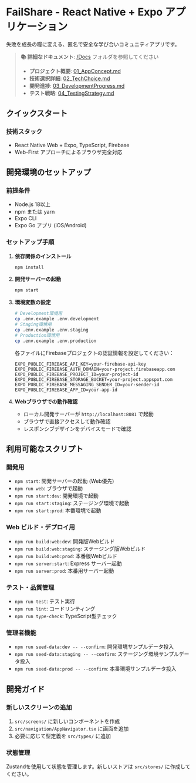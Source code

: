 # FailShare - React Native + Expo アプリケーション

失敗を成長の糧に変える、匿名で安全な学び合いコミュニティアプリです。

> **📚 詳細なドキュメント**: [/Docs](../Docs/) フォルダを参照してください
> - **プロジェクト概要**: [01_AppConcept.md](../Docs/01_AppConcept.md)
> - **技術選択詳細**: [02_TechChoice.md](../Docs/02_TechChoice.md)
> - **開発進捗**: [03_DevelopmentProgress.md](../Docs/03_DevelopmentProgress.md)
> - **テスト戦略**: [04_TestingStrategy.md](../Docs/04_TestingStrategy.md)

## クイックスタート

### 技術スタック
- React Native Web + Expo, TypeScript, Firebase
- Web-First アプローチによるブラウザ完全対応

## 開発環境のセットアップ

### 前提条件

- Node.js 18以上
- npm または yarn
- Expo CLI
- Expo Go アプリ (iOS/Android)

### セットアップ手順

1. **依存関係のインストール**
   ```bash
   npm install
   ```

2. **開発サーバーの起動**
   ```bash
   npm start
   ```

3. **環境変数の設定**
   ```bash
   # Development環境用
   cp .env.example .env.development
   # Staging環境用  
   cp .env.example .env.staging
   # Production環境用
   cp .env.example .env.production
   ```
   
   各ファイルにFirebaseプロジェクトの認証情報を設定してください：
   ```env
   EXPO_PUBLIC_FIREBASE_API_KEY=your-firebase-api-key
   EXPO_PUBLIC_FIREBASE_AUTH_DOMAIN=your-project.firebaseapp.com
   EXPO_PUBLIC_FIREBASE_PROJECT_ID=your-project-id
   EXPO_PUBLIC_FIREBASE_STORAGE_BUCKET=your-project.appspot.com
   EXPO_PUBLIC_FIREBASE_MESSAGING_SENDER_ID=your-sender-id
   EXPO_PUBLIC_FIREBASE_APP_ID=your-app-id
   ```

4. **Webブラウザでの動作確認**
   - ローカル開発サーバーが `http://localhost:8081` で起動
   - ブラウザで直接アクセスして動作確認
   - レスポンシブデザインをデバイスモードで確認

## 利用可能なスクリプト

### 開発用
- `npm start`: 開発サーバーの起動 (Web優先)
- `npm run web`: ブラウザで起動
- `npm run start:dev`: 開発環境で起動
- `npm run start:staging`: ステージング環境で起動
- `npm run start:prod`: 本番環境で起動

### Web ビルド・デプロイ用
- `npm run build:web:dev`: 開発版Webビルド
- `npm run build:web:staging`: ステージング版Webビルド
- `npm run build:web:prod`: 本番版Webビルド
- `npm run server:start`: Express サーバー起動
- `npm run server:prod`: 本番用サーバー起動

### テスト・品質管理
- `npm run test`: テスト実行
- `npm run lint`: コードリンティング
- `npm run type-check`: TypeScript型チェック

### 管理者機能
- `npm run seed-data:dev -- --confirm`: 開発環境サンプルデータ投入
- `npm run seed-data:staging -- --confirm`: ステージング環境サンプルデータ投入
- `npm run seed-data:prod -- --confirm`: 本番環境サンプルデータ投入

## 開発ガイド

### 新しいスクリーンの追加

1. `src/screens/` に新しいコンポーネントを作成
2. `src/navigation/AppNavigator.tsx` に画面を追加
3. 必要に応じて型定義を `src/types/` に追加

### 状態管理

Zustandを使用して状態を管理します。新しいストアは `src/stores/` に作成してください。